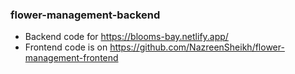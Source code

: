 ### flower-management-backend
- Backend code for https://blooms-bay.netlify.app/ 
- Frontend code is on https://github.com/NazreenSheikh/flower-management-frontend
